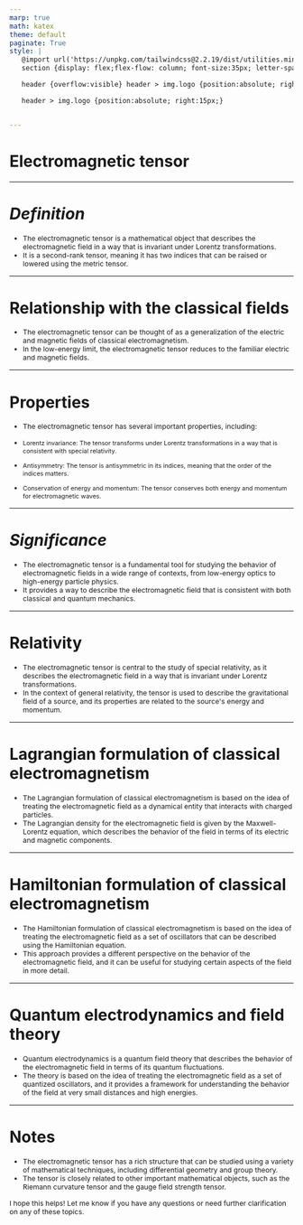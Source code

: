 ```yaml
---
marp: true
math: katex
theme: default
paginate: True
style: |
   @import url('https://unpkg.com/tailwindcss@2.2.19/dist/utilities.min.css');
   section {display: flex;flex-flow: column; font-size:35px; letter-spacing:1.4px;}

   header {overflow:visible} header > img.logo {position:absolute; right:15px;}

   header > img.logo {position:absolute; right:15px;}


---
```

<!-- backgroundImage: url('backgrounds/aaabstract (13).png') -->
<!-- _class: lead -->

 # Electromagnetic tensor

---
<style scoped>p,li {font-size:0.92em}</style>

 # _Definition_

- The electromagnetic tensor is a mathematical object that describes the electromagnetic field in a way that is invariant under Lorentz transformations.
- It is a second-rank tensor, meaning it has two indices that can be raised or lowered using the metric tensor.

---
<style scoped>p,li {font-size:0.92em}</style>

 # Relationship with the classical fields

- The electromagnetic tensor can be thought of as a generalization of the electric and magnetic fields of classical electromagnetism.
- In the low-energy limit, the electromagnetic tensor reduces to the familiar electric and magnetic fields.

---
<style scoped>p,li {font-size:0.84em}</style>

 # Properties

- The electromagnetic tensor has several important properties, including:

+ Lorentz invariance: The tensor transforms under Lorentz transformations in a way that is consistent with special relativity.

+ Antisymmetry: The tensor is antisymmetric in its indices, meaning that the order of the indices matters.

+ Conservation of energy and momentum: The tensor conserves both energy and momentum for electromagnetic waves.

---
<style scoped>p,li {font-size:0.92em}</style>

 # _Significance_
- The electromagnetic tensor is a fundamental tool for studying the behavior of electromagnetic fields in a wide range of contexts, from low-energy optics to high-energy particle physics.
- It provides a way to describe the electromagnetic field that is consistent with both classical and quantum mechanics.


---
<style scoped>p,li {font-size:0.92em}</style>

 # **Relativity**

- The electromagnetic tensor is central to the study of special relativity, as it describes the electromagnetic field in a way that is invariant under Lorentz transformations.
- In the context of general relativity, the tensor is used to describe the gravitational field of a source, and its properties are related to the source's energy and momentum.

---
<style scoped>p,li {font-size:0.92em}</style>

 # Lagrangian formulation of classical electromagnetism
- The Lagrangian formulation of classical electromagnetism is based on the idea of treating the electromagnetic field as a dynamical entity that interacts with charged particles.
- The Lagrangian density for the electromagnetic field is given by the Maxwell-Lorentz equation, which describes the behavior of the field in terms of its electric and magnetic components.


---
<style scoped>p,li {font-size:0.92em}</style>

 # Hamiltonian formulation of classical electromagnetism

- The Hamiltonian formulation of classical electromagnetism is based on the idea of treating the electromagnetic field as a set of oscillators that can be described using the Hamiltonian equation.
- This approach provides a different perspective on the behavior of the electromagnetic field, and it can be useful for studying certain aspects of the field in more detail.

---
<style scoped>p,li {font-size:0.92em}</style>

 # Quantum electrodynamics and field theory

- Quantum electrodynamics is a quantum field theory that describes the behavior of the electromagnetic field in terms of its quantum fluctuations.
- The theory is based on the idea of treating the electromagnetic field as a set of quantized oscillators, and it provides a framework for understanding the behavior of the field at very small distances and high energies.

---
<style scoped>p,li {font-size:0.88em}</style>

 # Notes
- The electromagnetic tensor has a rich structure that can be studied using a variety of mathematical techniques, including differential geometry and group theory.
- The tensor is closely related to other important mathematical objects, such as the Riemann curvature tensor and the gauge field strength tensor.

I hope this helps! Let me know if you have any questions or need further clarification on any of these topics.
